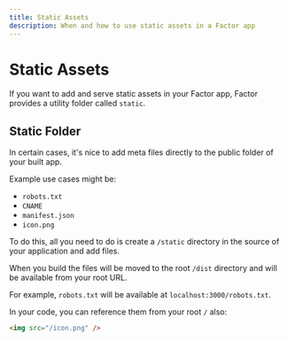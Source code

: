```yaml
---
title: Static Assets
description: When and how to use static assets in a Factor app
---
```


# Static Assets

If you want to add and serve static assets in your Factor app, Factor provides a utility folder called `static`.

## Static Folder

In certain cases, it's nice to add meta files directly to the public folder of your built app.

Example use cases might be:

- `robots.txt`
- `CNAME`
- `manifest.json`
- `icon.png`

To do this, all you need to do is create a `/static` directory in the source of your application and add files.

When you build the files will be moved to the root `/dist` directory and will be available from your root URL.

For example, `robots.txt` will be available at `localhost:3000/robots.txt`.

In your code, you can reference them from your root `/` also:

```html
<img src="/icon.png" />
```
